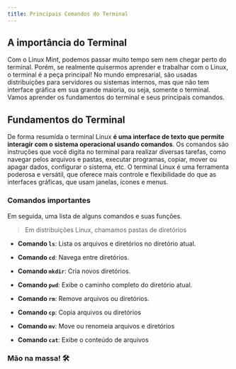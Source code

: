 ```yaml
---
title: Principais Comandos do Terminal
---
```


## A importância do Terminal

Com o Linux Mint, podemos passar muito tempo sem nem chegar perto do terminal. Porém, se realmente quisermos aprender e trabalhar com o Linux, o terminal é a peça principal! No mundo empresarial, são usadas distribuições para servidores ou sistemas internos, mas que não tem interface gráfica em sua grande maioria, ou seja, somente o terminal. Vamos aprender os fundamentos do terminal e seus principais comandos.

## Fundamentos do Terminal

De forma resumida o terminal Linux __é uma interface de texto que permite interagir com o sistema operacional usando comandos__. Os comandos são instruções que você digita no terminal para realizar diversas tarefas, como navegar pelos arquivos e pastas, executar programas, copiar, mover ou apagar dados, configurar o sistema, etc. O terminal Linux é uma ferramenta poderosa e versátil, que oferece mais controle e flexibilidade do que as interfaces gráficas, que usam janelas, ícones e menus.

### Comandos importantes

Em seguida, uma lista de alguns comandos e suas funções.

> Em distribuições Linux, chamamos pastas de diretórios

- ____Comando `ls`____: Lista os arquivos e diretórios no diretório atual.

- __Comando `cd`__: Navega entre diretórios.

- __Comando `mkdir`__: Cria novos diretórios.

- __Comando `pwd`__: Exibe o caminho completo do diretório atual.

- __Comando `rm`__: Remove arquivos ou diretórios.

- __Comando `cp`__: Copia arquivos ou diretórios

- __Comando `mv`__: Move ou renomeia arquivos e diretórios

- **Comando `cat`**: Exibe o conteúdo de arquivos

### Mão na massa! 🛠️
